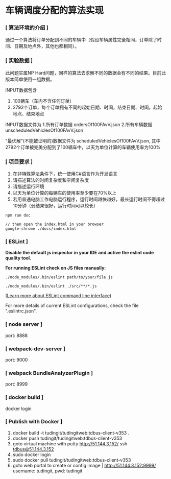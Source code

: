 
车辆调度分配的算法实现
=============================

### [ 算法环境的介绍 ]

通过一个算法将订单分配到不同的车辆中（假设车辆属性完全相同，订单除了时间、日期及地点外，其他也都相同）。


### [ 实验数据 ]

此问题实属NP Hard问题，同样的算法去求解不同的数据会有不同的结果。目前此版本简单使用一组数据。

INPUT数据包含
1. 100辆车（车内不含任何订单）
2. 2792个订单，每个订单拥有不同的起始日期、时间，结束日期、时间，起始地点、结束地点

INPUT数据文件为
1.所有订单数据 ordersOf100FAvV.json
2.所有车辆数据 unscheduledVehiclesOf100FAvV.json

"最优解"(不能被证明的)数据文件为 scheduledVehiclesOf100FAvV.json, 其中2792个订单被完美分配到了100辆车中，以天为单位计算的车辆使用率为100%

### [ 项目要求 ]

1. 在非特殊算法条件下，统一使用C#语言作为开发语言
2. 请描述算法的时间复杂度和空间复杂度
3. 请描述运行环境
4. 以天为单位计算的每辆车的使用率至少要在70%以上
5. 若用普通电脑工作电脑运行程序，运行时间越快越好，最长运行时间不得超过10分钟（弱结果很好，运行时间可以较长）

```
npm run doc

// then open the index.html in your browser
google-chrome ./docs/index.html
```

### [ ESLint ]

**Disable the default js inspector in your IDE and active the eslint code quality tool.**

**For running ESLint check on JS files manually:**

```
./node_modules/.bin/eslint path/to/your/file.js

./node_modules/.bin/eslint ./src/**/*.js
```
([Learn more about ESLint command line interface](https://eslint.org/docs/user-guide/command-line-interface))

For more details of current ESLint configurations, check the file ".eslintrc.json".

### [ node server ]
port: 8888
### [ webpack-dev-server ]
port: 9000
### [ webpack BundleAnalyzerPlugin ]
port: 8999




### [ docker build ]
docker login

### [ Publish with Docker ]
1. docker build -t tudingit/tudingitweb:tdbus-client-v353 .
2. docker push tudingit/tudingitweb:tdbus-client-v353
3. goto virtual machine with putty http://51.144.3.152/  ssh tdbus@51.144.3.152
4. sudo docker login
5. sudo docker pull tudingit/tudingitweb:tdbus-client-v353
6. goto web portal to create or config image | http://51.144.3.152:9999/  username: tudingit, pwd: tudingit
